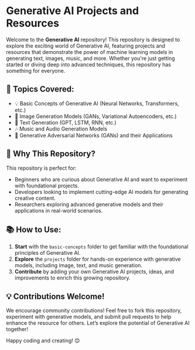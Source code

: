 <!DOCTYPE html>
<html lang="en">
<head>
    <meta charset="UTF-8">
    <meta name="viewport" content="width=device-width, initial-scale=1.0">
<!--     <title>Generative AI Projects and Resources</title>
    <style>
        body {
            font-family: Arial, sans-serif;
            background-color: #f9f9f9;
            color: #333;
            margin: 0;
            padding: 20px;
            line-height: 1.6;
        }
        h1 {
            background-color: #28a745;
            color: white;
            padding: 15px;
            border-radius: 5px;
            text-align: center;
        }
        h2 {
            color: #28a745;
        }
        p {
            font-size: 1.1em;
        }
        ul {
            background-color: #f0f8ff;
            padding: 15px;
            border-radius: 5px;
            list-style-type: disc;
        }
        ul li {
            margin-bottom: 10px;
        }
        ol {
            background-color: #f0f8ff;
            padding: 15px;
            border-radius: 5px;
            list-style-type: decimal;
        }
        ol li {
            margin-bottom: 10px;
        }
        code {
            background-color: #eee;
            padding: 2px 5px;
            border-radius: 3px;
            font-size: 1.05em;
        }
        .contribution {
            background-color: #28a745;
            color: white;
            padding: 15px;
            border-radius: 5px;
            text-align: center;
            margin-top: 20px;
        }
    </style> -->
</head>
<body>
    <h1>Generative AI Projects and Resources</h1>
    <p>Welcome to the <strong>Generative AI</strong> repository! This repository is designed to explore the exciting world of Generative AI, featuring projects and resources that demonstrate the power of machine learning models in generating text, images, music, and more. Whether you're just getting started or diving deep into advanced techniques, this repository has something for everyone.</p>
    <h2>🌟 Topics Covered:</h2>
    <ul>
        <li>💡 Basic Concepts of Generative AI (Neural Networks, Transformers, etc.)</li>
        <li>🎨 Image Generation Models (GANs, Variational Autoencoders, etc.)</li>
        <li>📝 Text Generation (GPT, LSTM, RNN, etc.)</li>
        <li>🎶 Music and Audio Generation Models</li>
        <li>🤖 Generative Adversarial Networks (GANs) and their Applications</li>
    </ul>
    <h2>🚀 Why This Repository?</h2>
    <p>This repository is perfect for:</p>
    <ul>
        <li>Beginners who are curious about Generative AI and want to experiment with foundational projects.</li>
        <li>Developers looking to implement cutting-edge AI models for generating creative content.</li>
        <li>Researchers exploring advanced generative models and their applications in real-world scenarios.</li>
    </ul>
    <h2>📚 How to Use:</h2>
    <ol>
        <li><strong>Start</strong> with the <code>basic-concepts</code> folder to get familiar with the foundational principles of Generative AI.</li>
        <li><strong>Explore</strong> the <code>projects</code> folder for hands-on experience with generative models, including image, text, and music generation.</li>
        <li><strong>Contribute</strong> by adding your own Generative AI projects, ideas, and improvements to enrich this growing repository.</li>
    </ol>
    <div class="contribution">
        <h2>💡 Contributions Welcome!</h2>
        <p>We encourage community contributions! Feel free to fork this repository, experiment with generative models, and submit pull requests to help enhance the resource for others. Let’s explore the potential of Generative AI together!</p>
    </div>
    <p>Happy coding and creating! 😊</p>
</body>
</html>
